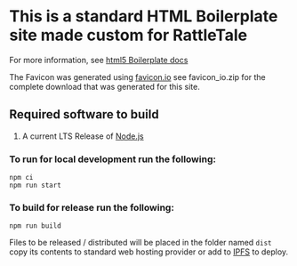 # This is a standard HTML Boilerplate site made custom for RattleTale

For more information, see [html5 Boilerplate docs](https://github.com/h5bp/html5-boilerplate/blob/main/docs/usage.md
)

The Favicon was generated using [favicon.io](https://favicon.io/favicon-generator/) see favicon_io.zip for the complete download that was generated for this site.

## Required software to build

1. A current LTS Release of [Node.js](https://nodejs.org/en/download)

### To run for local development run the following:

    npm ci
    npm run start

### To build for release run the following:

    npm run build

Files to be released / distributed will be placed in the folder named `dist` copy its contents to standard web hosting provider or add to [IPFS](https://ipfs.tech/) to deploy.
